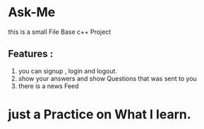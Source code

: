 # Ask-Me

this is a small File Base c++ Project

## Features :

1. you can signup , login and logout.
2. show your answers and show Questions that was sent to you
3. there is a news Feed

# just a Practice on What I learn.
